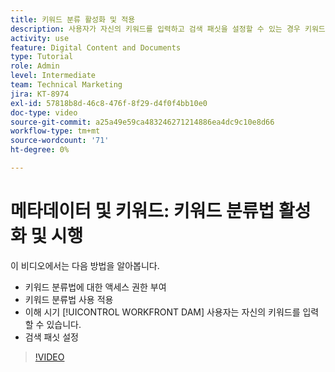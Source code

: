 ```yaml
---
title: 키워드 분류 활성화 및 적용
description: 사용자가 자신의 키워드를 입력하고 검색 패싯을 설정할 수 있는 경우 키워드 분류법을 활성화하고 적용하는 방법을 알아봅니다. [!UICONTROL WORKFRONT DAM].
activity: use
feature: Digital Content and Documents
type: Tutorial
role: Admin
level: Intermediate
team: Technical Marketing
jira: KT-8974
exl-id: 57818b8d-46c8-476f-8f29-d4f0f4bb10e0
doc-type: video
source-git-commit: a25a49e59ca483246271214886ea4dc9c10e8d66
workflow-type: tm+mt
source-wordcount: '71'
ht-degree: 0%

---
```


# 메타데이터 및 키워드: 키워드 분류법 활성화 및 시행

이 비디오에서는 다음 방법을 알아봅니다.

* 키워드 분류법에 대한 액세스 권한 부여
* 키워드 분류법 사용 적용
* 이해 시기 [!UICONTROL WORKFRONT DAM] 사용자는 자신의 키워드를 입력할 수 있습니다.
* 검색 패싯 설정

>[!VIDEO](https://video.tv.adobe.com/v/335237/?quality=12&learn=on)
